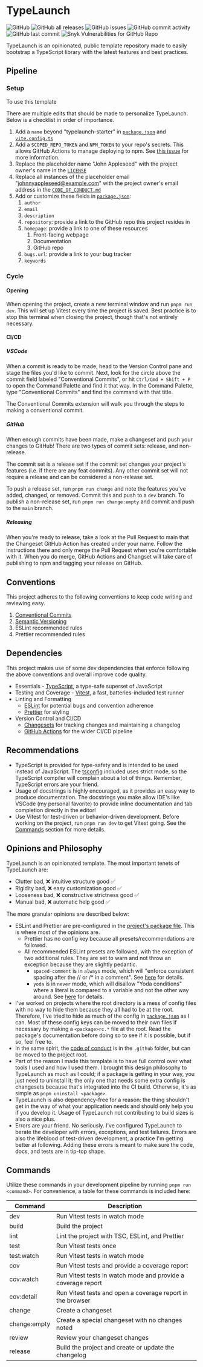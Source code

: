 # TypeLaunch

![GitHub](https://img.shields.io/github/license/ben-laird/typelaunch) ![GitHub all releases](https://img.shields.io/github/downloads/ben-laird/typelaunch/total) ![GitHub issues](https://img.shields.io/github/issues-raw/ben-laird/typelaunch) ![GitHub commit activity](https://img.shields.io/github/commit-activity/m/ben-laird/typelaunch) ![GitHub last commit](https://img.shields.io/github/last-commit/ben-laird/typelaunch) ![Snyk Vulnerabilities for GitHub Repo](https://img.shields.io/snyk/vulnerabilities/github/ben-laird/typelaunch)

TypeLaunch is an opinionated, public template repository made to easily bootstrap a TypeScript library with the latest features and best practices.

## Pipeline

### Setup

To use this template

There are multiple edits that should be made to personalize TypeLaunch. Below is a checklist in order of importance.

1. Add a `name` beyond "typelaunch-starter" in [`package.json`](../package.json) and [`vite.config.ts`](../vite.config.ts)
2. Add a `SCOPED_REPO_TOKEN` and `NPM_TOKEN` to your repo's secrets. This allows GitHub Actions to manage deploying to npm. See [this issue](https://github.com/peter-evans/create-pull-request/issues/48) for more information.
3. Replace the placeholder name "John Appleseed" with the project owner's name in the [`LICENSE`](../LICENSE)
4. Replace all instances of the placeholder email "johnnyappleseed@example.com" with the project owner's email address in the [`CODE_OF_CONDUCT.md`](../.github/CODE_OF_CONDUCT.md)
5. Add or customize these fields in [`package.json`](../package.json):
   1. `author`
   2. `email`
   3. `description`
   4. `repository`: provide a link to the GitHub repo this project resides in
   5. `homepage`: provide a link to one of these resources
      1. Front-facing webpage
      2. Documentation
      3. GitHub repo
   6. `bugs.url`: provide a link to your bug tracker
   7. `keywords`

### Cycle

#### Opening

When opening the project, create a new terminal window and run `pnpm run dev`. This will set up Vitest every time the project is saved. Best practice is to stop this terminal when closing the project, though that's not entirely necessary.

#### CI/CD

##### VSCode

When a commit is ready to be made, head to the Version Control pane and stage the files you'd like to commit. Next, look for the circle above the commit field labeled "Conventional Commits", or hit `Ctrl/Cmd + Shift + P` to open the Command Palette and find it that way. In the Command Palette, type "Conventional Commits" and find the command with that title.

The Conventional Commits extension will walk you through the steps to making a conventional commit.

##### GitHub

When enough commits have been made, make a changeset and push your changes to GitHub! There are two types of commit sets: release, and non-release.

The commit set is a release set if the commit set changes your project's features (i.e. if there are any feat commits). Any other commit set will not require a release and can be considered a non-release set.

To push a release set, run `pnpm run change` and note the features you've added, changed, or removed. Commit this and push to a `dev` branch. To publish a non-release set, run `pnpm run change:empty` and commit and push to the `main` branch.

##### Releasing

When you're ready to release, take a look at the Pull Request to main that the Changeset GitHub Action has created under your name. Follow the instructions there and only merge the Pull Request when you're comfortable with it. When you do merge, GitHub Actions and Changset will take care of publishing to npm and tagging your release on GitHub.

## Conventions

This project adheres to the following conventions to keep code writing and reviewing easy.

1. [Conventional Commits](https://www.conventionalcommits.org/en/v1.0.0/)
2. [Semantic Versioning](https://semver.org)
3. ESLint recommended rules
4. Prettier recommended rules

## Dependencies

This project makes use of some dev dependencies that enforce following the above conventions and overall improve code quality.

- Essentials - [TypeScript](https://www.typescriptlang.org/), a type-safe superset of JavaScript
- Testing and Coverage - [Vitest](https://vitest.dev), a fast, batteries-included test runner
- Linting and Formatting
  - [ESLint](https://eslint.org) for potential bugs and convention adherence
  - [Prettier](https://prettier.io) for styling
- Version Control and CI/CD
  - [Changesets](https://github.com/changesets/changesets/tree/main) for tracking changes and maintaining a changelog
  - [GitHub Actions](https://docs.github.com/en/actions) for the wider CI/CD pipeline

## Recommendations

- TypeScript is provided for type-safety and is intended to be used instead of JavaScript. The [tsconfig](../tsconfig.json) included uses strict mode, so the TypeScript compiler will complain about a lot of things. Remember, TypeScript errors are your friend.
- Usage of docstrings is highly encouraged, as it provides an easy way to produce documentation. The docstrings you make allow IDE's like VSCode (my personal favorite) to provide inline documentation and tab completion directly in the editor!
- Use Vitest for test-driven or behavior-driven development. Before working on the project, run `pnpm run dev` to get Vitest going. See the [Commands](typelaunch.md#commands) section for more details.

## Opinions and Philosophy

TypeLaunch is an opinionated template. The most important tenets of TypeLaunch are:

- Clutter bad, :x: intuitive structure good :white_check_mark:
- Rigidity bad, :x: easy customization good :white_check_mark:
- Looseness bad, :x: constructive strictness good :white_check_mark:
- Manual bad, :x: automatic help good :white_check_mark:

The more granular opinions are described below:

- ESLint and Prettier are pre-configured in the [project's package file](../package.json). This is where most of the opinions are.
  - Prettier has no config key because all presets/recommendations are followed.
  - All recommended ESLint presets are followed, with the exception of two additional rules. They are set to warn and not throw an exception because they are slightly pedantic.
    - `spaced-comment` is in `always` mode, which will "enforce consistent spacing after the // or /\* in a comment". See [here](https://eslint.org/docs/latest/rules/spaced-comment#rule-details) for details.
    - `yoda` is in `never` mode, which will disallow "Yoda conditions" where a literal is compared to a variable and not the other way around. See [here](https://eslint.org/docs/latest/rules/yoda#rule-details) for details.
- I've worked on projects where the root directory is a mess of config files with no way to hide them because they all had to be at the root. Therefore, I've tried to hide as much of the config in [`package.json`](../package.json) as I can. Most of these config keys can be moved to their own files if necessary by making a `<package>rc.*` file at the root. Read the package's documentation before doing so to see if it is possible, but if so, feel free to.
- In the same spirit, the [code of conduct](../.github/CODE_OF_CONDUCT.md) is in the `.github` folder, but can be moved to the project root.
- Part of the reason I made this template is to have full control over what tools I used and how I used them. I brought this design philosophy to TypeLaunch as much as I could; if a package is getting in your way, you just need to uninstall it; the only one that needs some extra config is changesets because that's integrated into the CI build. Otherwise, it's as simple as `pnpm uninstall <package>`.
- TypeLaunch is also dependency-free for a reason: the thing shouldn't get in the way of what your application needs and should only help you if you develop it. Usage of TypeLaunch not contributing to build sizes is also a nice plus.
- Errors are your friend. No seriously. I've configured TypeLaunch to berate the developer with errors, exceptions, and test failures. Errors are also the lifeblood of test-driven development, a practice I'm getting better at following. Adding these errors is meant to make sure the code, docs, and tests are in tip-top shape.

## Commands

Utilize these commands in your development pipeline by running `pnpm run <command>`. For convenience, a table for these commands is included here:

| Command      | Description                                                  |
| ------------ | ------------------------------------------------------------ |
| dev          | Run Vitest tests in watch mode                               |
| build        | Build the project                                            |
| lint         | Lint the project with TSC, ESLint, and Prettier              |
| test         | Run Vitest tests once                                        |
| test:watch   | Run Vitest tests in watch mode                               |
| cov          | Run Vitest tests and provide a coverage report               |
| cov:watch    | Run Vitest tests in watch mode and provide a coverage report |
| cov:detail   | Run Vitest tests and open a coverage report in the browser   |
| change       | Create a changeset                                           |
| change:empty | Create a special changeset with no changes noted             |
| review       | Review your changeset changes                                |
| release      | Build the project and create or update the changelog         |
